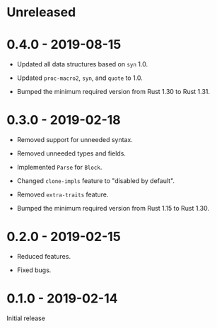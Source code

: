 # Unreleased

# 0.4.0 - 2019-08-15

* Updated all data structures based on `syn` 1.0.

* Updated `proc-macro2`, `syn`, and `quote` to 1.0.

* Bumped the minimum required version from Rust 1.30 to Rust 1.31.

# 0.3.0 - 2019-02-18

* Removed support for unneeded syntax.

* Removed unneeded types and fields.

* Implemented `Parse` for `Block`.

* Changed `clone-impls` feature to "disabled by default".

* Removed `extra-traits` feature.

* Bumped the minimum required version from Rust 1.15 to Rust 1.30.

# 0.2.0 - 2019-02-15

* Reduced features.

* Fixed bugs.

# 0.1.0 - 2019-02-14

Initial release
